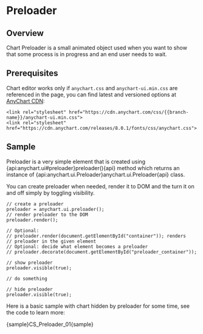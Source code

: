 # Preloader

## Overview

Chart Preloader is a small animated object used when you want to show that some process is in progress and an end user needs to wait.

## Prerequisites

Chart editor works only if `anychart.css` and `anychart-ui.min.css` are referenced in the page, you can find latest and versioned options at [AnyChart CDN](https://cdn.anychart.com/#ui):

```
<link rel="stylesheet" href="https://cdn.anychart.com/css/{{branch-name}}/anychart-ui.min.css">
<link rel="stylesheet" href="https://cdn.anychart.com/releases/8.0.1/fonts/css/anychart.css">
```

## Sample

Preloader is a very simple element that is created using {api:anychart.ui#preloader}preloader(){api} method which returns an instance of {api:anychart.ui.Preloader}anychart.ui.Preloader{api} class.

You can create preloader when needed, render it to DOM and the turn it on and off simply by toggling visibility.

```
// create a preloader
preloader = anychart.ui.preloader();
// render preloader to the DOM
preloader.render();

// Optional: 
// preloader.render(document.getElementById("container")); renders
// preloader in the given element
// Optional: decide what element becomes a preloader
// preloader.decorate(document.getElementById("preloader_container"));

// show preloader
preloader.visible(true);

// do something

// hide preloader
preloader.visible(true);
```

Here is a basic sample with chart hidden by preloader for some time, see the code to learn more:

{sample}CS\_Preloader\_01{sample}


